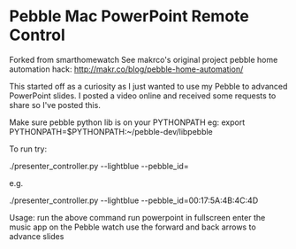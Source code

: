 Pebble Mac PowerPoint Remote Control
==============
Forked from smarthomewatch
See  makrco's original project
pebble home automation hack: http://makr.co/blog/pebble-home-automation/


This started off as a curiosity as I just wanted to use my Pebble to advanced PowerPoint slides. I posted a video online and received some requests to share so I've posted this.

Make sure pebble python lib is on your PYTHONPATH
eg:
export PYTHONPATH=$PYTHONPATH:~/pebble-dev/libpebble

To run try:

./presenter_controller.py --lightblue --pebble_id=<YOUR PEBBLE MAC ADDRESS>

e.g.

./presenter_controller.py  --lightblue --pebble_id=00:17:5A:4B:4C:4D

Usage:
run the above command
run powerpoint in fullscreen
enter the music app on the Pebble watch
use the forward and back arrows to advance slides

